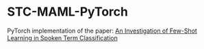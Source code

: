 # STC-MAML-PyTorch

PyTorch implementation of the paper: [An Investigation of Few-Shot Learning in Spoken Term Classification](https://arxiv.org/abs/1812.10233)

